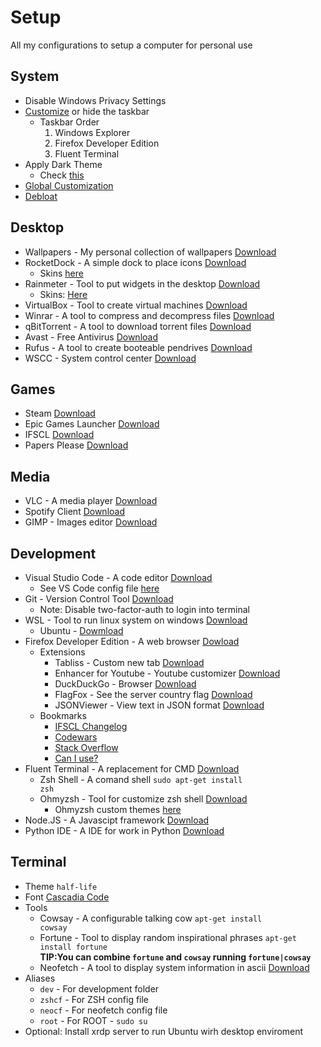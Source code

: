 # Setup

All my configurations to setup a computer for personal use

## System

- Disable Windows Privacy Settings
- <a href="https://github.com/vhanla/TaskbarDock">Customize</a> or hide the taskbar
  - Taskbar Order
    1. Windows Explorer
    2. Firefox Developer Edition
    3. Fluent Terminal
- Apply Dark Theme
  - Check <a href="https://www.youtube.com/watch?v=Kfni0zMFiWM&list=WL&index=18">this</a>
- <a href="https://winaerotweaker.com/">Global Customization</a>
- <a href="https://github.com/GabrielCrackPro/W10-Debloater">Debloat</a>

## Desktop

- Wallpapers - My personal collection of wallpapers <a href="https://drive.google.com/drive/folders/18JwNTWYwK5xcWDfwWmcG69SPVEeNZEwD?usp=sharing" target ="blank">Download</a>
- RocketDock - A simple dock to place icons <a href ="https://punklabs.com/Downloads/RocketDock-v1.3.5.exe">Download</a>
  - Skins <a href="https://www.deviantart.com/search?q=rocketdock">here</a>
- Rainmeter - Tool to put widgets in the desktop <a href="https://www.rainmeter.net/">Download</a>
  - Skins: <a href="https://www.deviantart.com/search?q=rainmeter%20skins">Here</a>
- VirtualBox - Tool to create virtual machines <a href="https://www.virtualbox.org/">Download</a>
- Winrar - A tool to compress and decompress files <a href="https://www.winrar.es/">Download</a>
- qBitTorrent - A tool to download torrent files <a href="https://www.qbittorrent.org/">Download</a>
- Avast - Free Antivirus <a href="https://www.avast.com/es-es/index#pc">Download</a>
- Rufus - A tool to create booteable pendrives <a href="https://rufus.ie/">Download</a>
- WSCC - System control center <a href="https://www.kls-soft.com/wscc/Downloads.php">Download</a>

## Games

- Steam <a href="https://store.steampowered.com">Download</a>
- Epic Games Launcher <a href="https://www.epicgames.com/store/en-US/Download">Download</a>
- IFSCL <a href="https://en.codelyoko.fr/ifscl/Download.cl">Download</a>
- Papers Please <a href="https://www.mediafire.com/file/fvn6tmt9y9uk12z/Papers_Please.rar/file">Download </a>

## Media

- VLC - A media player <a href="https://www.videolan.org/vlc/">Download</a>
- Spotify Client <a href="https://www.spotify.com/es/Download/windows/">Download</a>
- GIMP - Images editor <a href="https://www.gimp.org/">Download</a>

## Development

- Visual Studio Code - A code editor <a href="https://code.visualstudio.com/">Download</a>
  - See VS Code config file <a href="https://github.com/GabrielCrackPro/vscode-settings">here</a>
- Git - Version Control Tool <a href="https://git-scm.com/Downloads">Download</a>
  - Note: Disable two-factor-auth to login into terminal
- WSL - Tool to run linux system on windows <a href="https://docs.microsoft.com/en-us/windows/wsl/install-win10">Download</a>
  - Ubuntu - <a href="https://ubuntu.com/wsl">Dowmload</a>
- Firefox Developer Edition - A web browser <a href="https://www.mozilla.org/en-US/firefox/developer/">Dowload</a>
  - Extensions
    - Tabliss - Custom new tab <a href="https://tabliss.io/">Download</a>
    - Enhancer for Youtube - Youtube customizer <a href="https://addons.mozilla.org/en-US/firefox/addon/enhancer-for-youtube/">Download</a>
    - DuckDuckGo - Browser <a href="https://addons.mozilla.org/es/firefox/addon/duckduckgo-for-firefox/">Download</a>
    - FlagFox - See the server country flag <a href="https://addons.mozilla.org/es/firefox/addon/flagfox/">Download</a>
    - JSONViewer - View text in JSON format <a href="https://addons.mozilla.org/es/firefox/addon/json-viewer-nick/">Download</a>
  - Bookmarks
    - <a href="http://docs.google.com/document/d/1NeflsQZ1i7OnFW1hhSW37zde82VWrXHXrj6hySu7isY/edit">IFSCL Changelog</a>
    - <a href="http://codewars.com">Codewars</a>
    - <a href="http://stackoverflow.com/">Stack Overflow</a>
    - <a href="http://caniuse.com/">Can I use?</a>
- Fluent Terminal - A replacement for CMD <a href="https://github.com/felixse/FluentTerminal">Download</a>
  - Zsh Shell - A comand shell <code>sudo apt-get install zsh</code>
  - Ohmyzsh - Tool for customize zsh shell <a href="https://ohmyz.sh/">Download</a>
    - Ohmyzsh custom themes <a href="https://zshthem.es/all/">here</a>
- Node.JS - A Javascipt framework <a href="https://nodejs.org/en/">Download</a>
- Python IDE - A IDE for work in Python <a href="https://www.python.org/Downloads/">Download</a>

## Terminal

- Theme <code>half-life</code>
- Font <a href="https://github.com/microsoft/cascadia-code">Cascadia Code</a>
- Tools
  - Cowsay - A configurable talking cow <code>apt-get install cowsay</code>
  - Fortune - Tool to display random inspirational phrases <code>apt-get install fortune</code> <br>
    **TIP:You can combine <code>fortune</code> and <code>cowsay</code> running <code>fortune|cowsay</code>**
  - Neofetch - A tool to display system information in ascii <a href="https://github.com/dylanaraps/neofetch">Download</a>
- Aliases
  - <code>dev</code> - For development folder
  - <code>zshcf</code> - For ZSH config file
  - <code>neocf</code> - For neofetch config file
  - <code>root</code> - For ROOT - <code>sudo su</code>
- Optional: Install xrdp server to run Ubuntu wirh desktop enviroment
